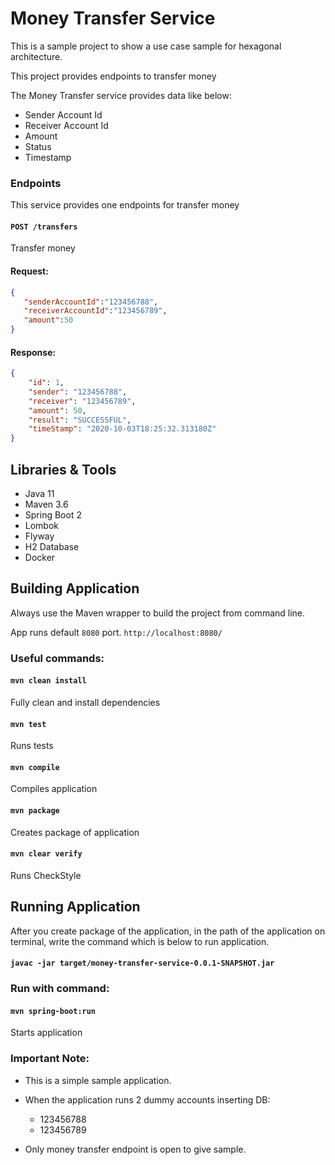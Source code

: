 # Money Transfer Service

This is a sample project to show a use case sample for hexagonal architecture.

This project provides endpoints to transfer money

The Money Transfer  service provides data like below:

* Sender Account Id
* Receiver Account Id
* Amount
* Status
* Timestamp

### Endpoints

This service provides one endpoints for transfer money

#### `POST /transfers`

Transfer money

#### Request:

```json
{
   "senderAccountId":"123456788",
   "receiverAccountId":"123456789",
   "amount":50
}
```

#### Response:

```json
{
    "id": 1,
    "sender": "123456788",
    "receiver": "123456789",
    "amount": 50,
    "result": "SUCCESSFUL",
    "timeStamp": "2020-10-03T18:25:32.313180Z"
}
```

## Libraries & Tools

* Java 11
* Maven 3.6
* Spring Boot 2
* Lombok
* Flyway
* H2 Database
* Docker


## Building Application

Always use the Maven wrapper to build the project from command line.

App runs default `8080` port. `http://localhost:8080/`

### Useful commands:

#### `mvn clean install`
Fully clean and install dependencies
#### `mvn test`
Runs tests
#### `mvn compile`
Compiles application
#### `mvn package`
Creates package of application
#### `mvn clear verify`
Runs CheckStyle

## Running Application

After you create package of the application, in the path of the application on terminal, write the command which is below to run application.

#### `javac -jar target/money-transfer-service-0.0.1-SNAPSHOT.jar`

### Run with command:

#### `mvn spring-boot:run`
Starts application


### Important Note:
* This is a simple sample application.
* When the application runs 2 dummy accounts inserting DB:
  - 123456788
  - 123456789

* Only money transfer endpoint is open to give sample.
